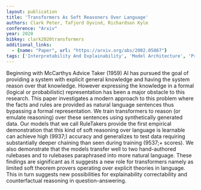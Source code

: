 ```yaml
---
layout: publication
title: 'Transformers As Soft Reasoners Over Language'
authors: Clark Peter, Tafjord Oyvind, Richardson Kyle
conference: "Arxiv"
year: 2020
bibkey: clark2020transformers
additional_links:
  - {name: "Paper", url: "https://arxiv.org/abs/2002.05867"}
tags: ['Interpretability And Explainability', 'Model Architecture', 'Pretraining Methods', 'TACL', 'Training Techniques', 'Transformer']
---
```

Beginning with McCarthys Advice Taker (1959) AI has pursued the goal of providing a system with explicit general knowledge and having the system reason over that knowledge. However expressing the knowledge in a formal (logical or probabilistic) representation has been a major obstacle to this research. This paper investigates a modern approach to this problem where the facts and rules are provided as natural language sentences thus bypassing a formal representation. We train transformers to reason (or emulate reasoning) over these sentences using synthetically generated data. Our models that we call RuleTakers provide the first empirical demonstration that this kind of soft reasoning over language is learnable can achieve high (9937;) accuracy and generalizes to test data requiring substantially deeper chaining than seen during training (9537;+ scores). We also demonstrate that the models transfer well to two hand-authored rulebases and to rulebases paraphrased into more natural language. These findings are significant as it suggests a new role for transformers namely as limited soft theorem provers operating over explicit theories in language. This in turn suggests new possibilities for explainability correctability and counterfactual reasoning in question-answering.
